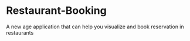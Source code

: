 # Restaurant-Booking
A new age application that can help you visualize and book reservation in restaurants  
